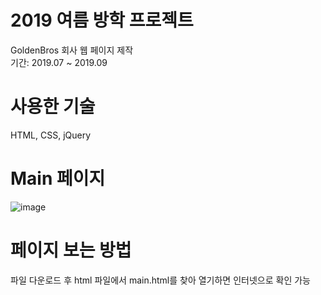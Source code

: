 # 2019 여름 방학 프로젝트
 GoldenBros 회사 웹 페이지 제작<br>
 기간: 2019.07 ~ 2019.09
  
  
 # 사용한 기술
 HTML, CSS, jQuery
 
 

# Main 페이지
![image](https://user-images.githubusercontent.com/51731217/87512255-a3552a00-c6b1-11ea-9a08-2c1afeceb681.png)


# 페이지 보는 방법
 파일 다운로드 후 html 파일에서 main.html를 찾아 열기하면 인터넷으로 확인 가능
